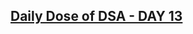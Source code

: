 <h2><a href="https://legolas12.hashnode.dev/daily-dose-of-dsa-day-13"> Daily Dose of DSA - DAY 13</a>
